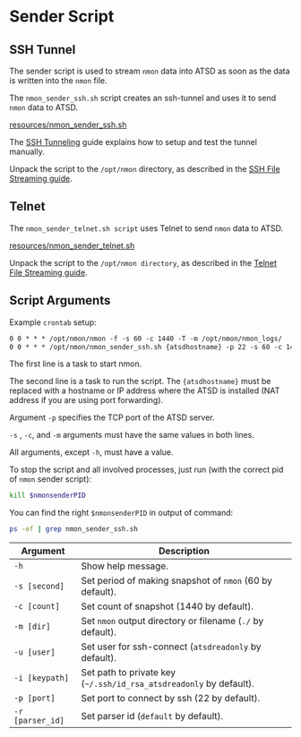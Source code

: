 # Sender Script

## SSH Tunnel

The sender script is used to stream `nmon` data into ATSD as soon as the data is written into the `nmon` file.

The `nmon_sender_ssh.sh` script creates an ssh-tunnel and uses it to send `nmon` data to ATSD.

[resources/nmon_sender_ssh.sh](https://github.com/axibase/nmon/blob/master/nmon_sender_ssh.sh)

The [SSH Tunneling](./ssh-tunneling.md) guide explains how to setup and test the tunnel manually.

Unpack the script to the `/opt/nmon` directory, as described in the [SSH File Streaming guide](file-streaming.md).

## Telnet

The `nmon_sender_telnet.sh script` uses Telnet to send `nmon` data to ATSD.

[resources/nmon_sender_telnet.sh](https://github.com/axibase/nmon/blob/master/nmon_sender_telnet.sh)

Unpack the script to the `/opt/nmon directory`, as described in the [Telnet File Streaming guide](file-streaming.md).

## Script Arguments

Example `crontab` setup:

```txt
0 0 * * * /opt/nmon/nmon -f -s 60 -c 1440 -T -m /opt/nmon/nmon_logs/
0 0 * * * /opt/nmon/nmon_sender_ssh.sh {atsdhostname} -p 22 -s 60 -c 1440 -m /opt/nmon/nmon_logs/ -i /opt/nmon/id_rsa_atsdreadonly >>/opt/nmon/full.log 2>&1
```

The first line is a task to start nmon.

The second line is a task to run the script. The `{atsdhostname}` must be replaced with a hostname or IP address where the ATSD is installed (NAT address if you are using port forwarding).

Argument `-p` specifies the TCP port of the ATSD server.

`-s` , `-c`, and `-m` arguments must have the same values in both lines.

All arguments, except `-h`, must have a value.

To stop the script and all involved processes, just run (with the correct pid of `nmon` sender script):

```sh
kill $nmonsenderPID
```

You can find the right `$nmonsenderPID` in output of command:

```sh
ps -ef | grep nmon_sender_ssh.sh
```

| Argument | Description |
| --- | --- |
|  `-h`  |  Show help message.  |
|  `-s [second]`  |  Set period of making snapshot of `nmon` (60 by default).  |
|  `-c [count]`  |  Set count of snapshot (1440 by default).  |
|  `-m [dir]`  |  Set `nmon` output directory or filename (`./` by default).  |
|  `-u [user]`  |  Set user for ssh-connect (`atsdreadonly` by default).  |
|  `-i [keypath]`  |  Set path to private key (`~/.ssh/id_rsa_atsdreadonly` by default).  |
|  `-p [port]`  |  Set port to connect by ssh (22 by default).  |
|  `-r [parser_id]`  |  Set parser id (`default` by default).  |
